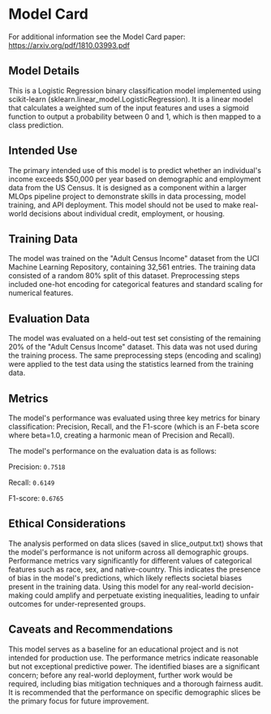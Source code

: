 # Model Card

For additional information see the Model Card paper: https://arxiv.org/pdf/1810.03993.pdf

## Model Details
This is a Logistic Regression binary classification model implemented using scikit-learn (sklearn.linear_model.LogisticRegression). It is a linear model that calculates a weighted sum of the input features and uses a sigmoid function to output a probability between 0 and 1, which is then mapped to a class prediction.

## Intended Use
The primary intended use of this model is to predict whether an individual's income exceeds $50,000 per year based on demographic and employment data from the US Census. It is designed as a component within a larger MLOps pipeline project to demonstrate skills in data processing, model training, and API deployment. This model should not be used to make real-world decisions about individual credit, employment, or housing.

## Training Data
The model was trained on the "Adult Census Income" dataset from the UCI Machine Learning Repository, containing 32,561 entries. The training data consisted of a random 80% split of this dataset. Preprocessing steps included one-hot encoding for categorical features and standard scaling for numerical features.

## Evaluation Data
The model was evaluated on a held-out test set consisting of the remaining 20% of the "Adult Census Income" dataset. This data was not used during the training process. The same preprocessing steps (encoding and scaling) were applied to the test data using the statistics learned from the training data.

## Metrics
The model's performance was evaluated using three key metrics for binary classification: Precision, Recall, and the F1-score (which is an F-beta score where beta=1.0, creating a harmonic mean of Precision and Recall).

The model's performance on the evaluation data is as follows:

Precision: `0.7518`

Recall: `0.6149`

F1-score: `0.6765`

## Ethical Considerations
The analysis performed on data slices (saved in slice_output.txt) shows that the model's performance is not uniform across all demographic groups. Performance metrics vary significantly for different values of categorical features such as race, sex, and native-country. This indicates the presence of bias in the model's predictions, which likely reflects societal biases present in the training data. Using this model for any real-world decision-making could amplify and perpetuate existing inequalities, leading to unfair outcomes for under-represented groups.

## Caveats and Recommendations
This model serves as a baseline for an educational project and is not intended for production use. The performance metrics indicate reasonable but not exceptional predictive power. The identified biases are a significant concern; before any real-world deployment, further work would be required, including bias mitigation techniques and a thorough fairness audit. It is recommended that the performance on specific demographic slices be the primary focus for future improvement.
